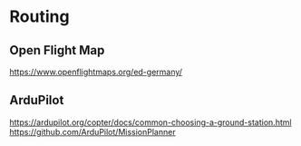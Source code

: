 # Routing

## Open Flight Map
https://www.openflightmaps.org/ed-germany/

## ArduPilot
https://ardupilot.org/copter/docs/common-choosing-a-ground-station.html
https://github.com/ArduPilot/MissionPlanner
